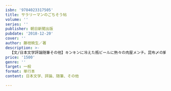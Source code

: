 ```yaml
---
isbn: '9784023317505'
title: サラリーマンのごちそう帖
volume: ''
series: ''
publisher: 朝日新聞出版
pubdate: '2018-12-20'
cover: ''
author: 藤枝暁生／著
description: >-
  【文/日本文学評論随筆その他】キンキンに冷えた瓶ビールに熱々の肉屋メンチ。昆布〆の鯛刺しと樽酒。シャリシャリのレモンサワーに牛モツ煮。洋食屋のオムライス、老舗の印度カレー、囲炉裏端のホッケ炭火焼き……。食べたくなる！　呑みたくなる！　とっておきのごちそうをご賞味あれ。
price: '1500'
genre: ''
target: 一般
format: 単行本
content: 日本文学、評論、随筆、その他

---
```

